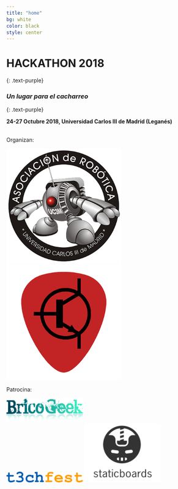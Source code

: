 ```yaml
---
title: "home"
bg: white
color: black
style: center
---
```


# HACKATHON 2018
{: .text-purple}

### *Un lugar para el cacharreo*
{: .text-purple}

**24-27 Octubre 2018, Universidad Carlos III de Madrid (Leganés)**

<br>
Organizan:

<a href="http://asrob.uc3m.es"><img src="img/logo_400x400.png" alt="logo asrob" width="300"></a>
<a href="http://uc3music.github.io/"><img src="img/pick.png" alt="logo uc3music" width="300"></a>

Patrocina:
<br>

<a href="http://tienda.bricogeek.com/"><img src="img/bricogeek-220.png" alt="logo bricogeek" width="200"></a><br>
<a href="http://t3chfest.uc3m.es/"><img src="img/t3chfest.svg" alt="logo t3chfest" width="200"></a>
<a href="http://staticboards.com/"><img src="img/staticboards.svg" alt="logo staticboards" width="200"></a>
